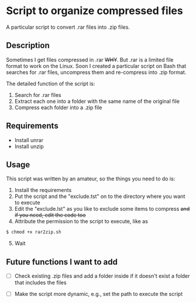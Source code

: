 Script to organize compressed files
====

A particular script to convert .rar files into .zip files.

## Description
Sometimes I get files compressed in .rar ~~WHY~~. But .rar is a limited file format to 
work on the Linux. Soon I created a particular script on Bash that searches for
.rar files, uncompress them and re-compress into .zip format.

The detailed function of the script is:
1. Search for .rar files
1. Extract each one into a folder with the same name of the original file
1. Compress each folder into a .zip file

## Requirements
- Install unrar
- Install unzip

## Usage
This script was written by an amateur, so the things you need to do is:

1. Install the requirements
2. Put the script and the "exclude.tst" on to the directory where you want to execute
3. Edit the "exclude.lst" as you like to exclude some items to compress ~~and if you
need, edit the code too~~
4. Attribute the permission to the script to execute, like as
  ```bash
  $ chmod +x rar2zip.sh
  ```
5. Wait 

## Future functions I want to add
- [ ] Check existing .zip files and add a folder inside if it doesn't exist a folder that includes the files
- [ ] Make the script more dynamic, e.g., set the path to execute the script

